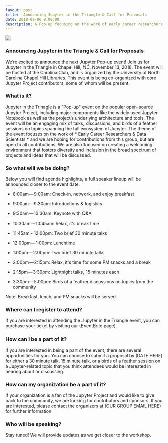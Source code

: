 ```yaml
---
layout: post
title:  Announcing Jupyter in the Triangle & Call for Proposals
date: 2018-09-06 9:00:00
description: A Pop-up focusing on the work of early career researchers and data scientists
---
```


<div class="img_row">
	<img class="col three" src="{{ site.baseurl }}/img/jupyter-pop-up.png">
</div>

### Announcing Jupyter in the Triangle & Call for Proposals

We’re excited to announce the next Jupyter Pop-up event! Join us for Jupyter in the Triangle in Chapel Hill, NC, November 13, 2018. The event will be hosted at the Carolina Club, and is organized by the University of North Carolina Chapel Hill Libraries. This event is being co-organized with core Jupyter Project contributors, some of whom will be present.

### What is it?

Jupyter in the Trinagle is a "Pop-up" event on the popular open-source Jupyter Project, including major components like the widely used Jupyter Notebook as well as the project’s underlying architecture and tools. The event will be an engaging mix of talks, discussions, and birds of a feather sessions on topics spanning the full ecosystem of Jupyter. The theme of the event focuses on the work of * Early Career Researchers & Data Scientists * and we are hoping for contributions from this group, but are open to all contributions. We are also focused on creating a welcoming environment that fosters diversity and inclusion in the broad spectrum of projects and ideas that will be discussed. 

### So what will we be doing?

Below you will find agenda highlights, a full speaker lineup will be announced closer to the event date.

* 8:00am — 9:00am: Check-in, network, and enjoy breakfast

* 9:00am — 9:30am: Introductions & logistics

* 9:30am — 10:30am: Keynote with Q&A

* 10:30am — 10:45am: Relax, it's break time

* 11:45am - 12:00pm: Two brief 30 minute talks

* 12:00pm — 1:00pm: Lunchtime

* 1:00pm — 2:00pm: Two brief 30 minute talks

* 2:00pm — 2:15pm: Relax, it's time for some PM snacks and a break

* 2:15pm — 3:30pm: Lightnight talks, 15 minutes each

* 3:30pm — 5:00pm: Birds of a feather discussions on topics from the community

Note: Breakfast, lunch, and PM snacks will be served.


### Where can I register to attend?

If you are interested in attending the Jupyter in the Triangle event, you can purchase your ticket by visiting our (EventBrite page).

### How can I be a part of it?

If you are interested in being a part of the event, there are several opportunities for you. You can choose to submit a proposal by (DATE HERE) for either a 30 minute talk, 15 minute talk, or a birds of a feather session on a Jupyter-related topic that you think attendees would be interested in hearing about or discussing.

### How can my organization be a part of it?

If your organization is a fan of the Jupyter Project and would like to give back to the community, we are looking for contributors and sponsors. If you are interested, please contact the organizers at (OUR GROUP EMAIL HERE) for further information.

### Who will be speaking?

Stay tuned! We will provide updates as we get closer to the workshop.

